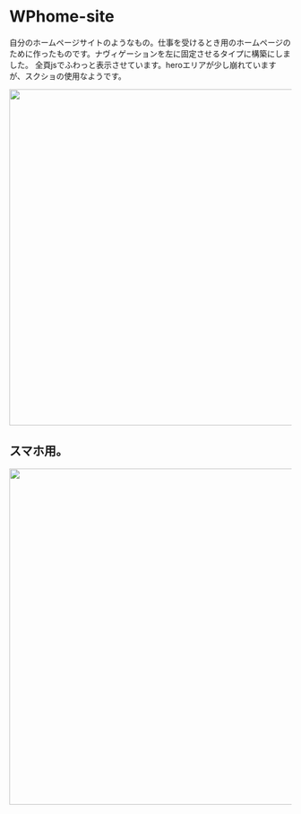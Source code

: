 # WPhome-site
自分のホームページサイトのようなもの。仕事を受けるとき用のホームページのために作ったものです。ナヴィゲーションを左に固定させるタイプに構築にしました。
全頁jsでふわっと表示させています。heroエリアが少し崩れていますが、スクショの使用なようです。


<img src="https://github.com/Tsuzuki1000/WP-politics-matome/assets/100422646/fa9a93d8-34a3-494c-8106-da03c28c31cd" width ="600">

<h2>スマホ用。</h2>


<img src="https://github.com/Tsuzuki1000/WP-politics-matome/assets/100422646/b62e7609-5520-46cc-98ee-cc0924d755d1" width="600">
